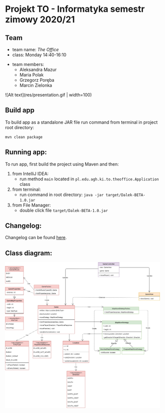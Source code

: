 # Projekt TO - Informatyka semestr zimowy 2020/21

## Team

- team name: *The Office*
- class: Monday 14:40-16:10

+ team members:
    - Aleksandra Mazur
    - Maria Polak
    - Grzegorz Poręba
    - Marcin Zielonka

<p align="center">

![Alt text](res/presentation.gif | width=100)

</p>

## Build app

To build app as a standalone JAR file run command from terminal in project root directory:

```text
mvn clean package
```

## Running app:

To run app, first build the project using Maven and then:

1. from IntelliJ IDEA:
    - run method `main` located in `pl.edu.agh.ki.to.theoffice.Application` class
2. from terminal:
    - run command in root directory: `java -jar target/Dalek-BETA-1.0.jar`
3. from File Manager:
    - double click file `target/Dalek-BETA-1.0.jar`

## Changelog:

Changelog can be found [here](https://docs.google.com/document/d/1rmfYHm8JFct24NW3hj8J_BrBJKJ0DGZ0rRZJjOyJvv0/edit?usp=sharing ).


## Class diagram:

![Alt text](res/ClassDiagram.png?raw=true)

    
    
    

